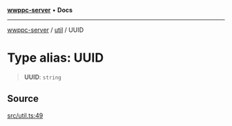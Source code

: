 [**wwppc-server**](../../README.md) • **Docs**

***

[wwppc-server](../../modules.md) / [util](../README.md) / UUID

# Type alias: UUID

> **UUID**: `string`

## Source

[src/util.ts:49](https://github.com/WWPPC/WWPPC/blob/584aa62fb3ebbd25c8ff645874f2b4225415492a/wwppc-server/src/util.ts#L49)
